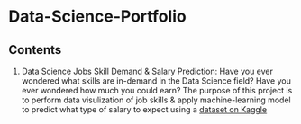 # Data-Science-Portfolio



## Contents

1. Data Science Jobs Skill Demand & Salary Prediction: Have you ever wondered what skills are in-demand in the Data Science field? Have you ever wondered how much you could earn? The purpose of this project is to perform data visulization of job skills & apply machine-learning model to predict what type of salary to expect using a [dataset on Kaggle](https://www.kaggle.com/datasets/thedevastator/jobs-dataset-from-glassdoor)
